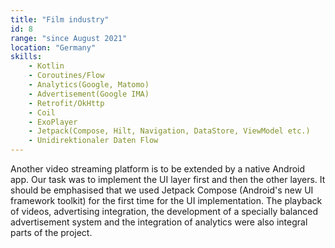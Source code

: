 ```yaml
---
title: "Film industry"
id: 8
range: "since August 2021"
location: "Germany"
skills:
    - Kotlin
    - Coroutines/Flow
    - Analytics(Google, Matomo)
    - Advertisement(Google IMA)
    - Retrofit/OkHttp
    - Coil
    - ExoPlayer
    - Jetpack(Compose, Hilt, Navigation, DataStore, ViewModel etc.)
    - Unidirektionaler Daten Flow
---
```


Another video streaming platform is to be extended by a native Android app. Our task was to implement the UI layer first and then the other layers. It should be emphasised that we used Jetpack Compose (Android's new UI framework toolkit) for the first time for the UI implementation. The playback of videos, advertising integration, the development of a specially balanced advertisement system and the integration of analytics were also integral parts of the project.
